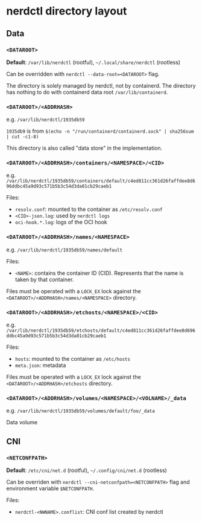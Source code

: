 # nerdctl directory layout

## Data
### `<DATAROOT>`
**Default**: `/var/lib/nerdctl` (rootful), `~/.local/share/nerdctl` (rootless)

Can be overridden with `nerdctl --data-root=<DATAROOT>` flag.

The directory is solely managed by nerdctl, not by containerd.
The directory has nothing to do with containerd data root `/var/lib/containerd`.

### `<DATAROOT>/<ADDRHASH>`
e.g. `/var/lib/nerdctl/1935db59`

`1935db9` is from `$(echo -n "/run/containerd/containerd.sock" | sha256sum | cut -c1-8)`

This directory is also called "data store" in the implementation.

### `<DATAROOT>/<ADDRHASH>/containers/<NAMESPACE>/<CID>`
e.g. `/var/lib/nerdctl/1935db59/containers/default/c4ed811cc361d26faffdee8d696ddbc45a9d93c571b5b3c54d3da01cb29caeb1`

Files:
- `resolv.conf`: mounted to the container as `/etc/resolv.conf`
- `<CID>-json.log`: used by `nerdctl logs`
- `oci-hook.*.log`: logs of the OCI hook

### `<DATAROOT>/<ADDRHASH>/names/<NAMESPACE>`
e.g. `/var/lib/nerdctl/1935db59/names/default`

Files:
- `<NAME>`: contains the container ID (CID). Represents that the name is taken by that container. 

Files must be operated with a `LOCK_EX` lock against the `<DATAROOT>/<ADDRHASH>/names/<NAMESPACE>` directory.

### `<DATAROOT>/<ADDRHASH>/etchosts/<NAMESPACE>/<CID>`
e.g. `/var/lib/nerdctl/1935db59/etchosts/default/c4ed811cc361d26faffdee8d696ddbc45a9d93c571b5b3c54d3da01cb29caeb1`

Files:
- `hosts`: mounted to the container as `/etc/hosts`
- `meta.json`: metadata

Files must be operated with a `LOCK_EX` lock against the `<DATAROOT>/<ADDRHASH>/etchosts` directory.

### `<DATAROOT>/<ADDRHASH>/volumes/<NAMESPACE>/<VOLNAME>/_data`
e.g. `/var/lib/nerdctl/1935db59/volumes/default/foo/_data`

Data volume

## CNI

### `<NETCONFPATH>`
**Default**: `/etc/cni/net.d` (rootful), `~/.config/cni/net.d` (rootless)

Can be overriden with `nerdctl --cni-netconfpath=<NETCONFPATH>` flag and environment variable `$NETCONFPATH`.

Files:
- `nerdctl-<NWNAME>.conflist`: CNI conf list created by nerdctl
